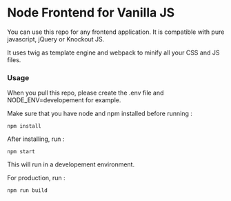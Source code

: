 # Node Frontend for Vanilla JS
You can use this repo for any frontend application.
It is compatible with pure javascript, jQuery or Knockout JS.


It uses twig as template engine and webpack to minify all your CSS and JS files.

### Usage

When you pull this repo, please create the .env file and NODE_ENV=developement for example.


Make sure that you have node and npm installed before running :


`npm install
`

After installing, run :


`npm start`

This will run in a developement environment.


For production, run :


`npm run build`